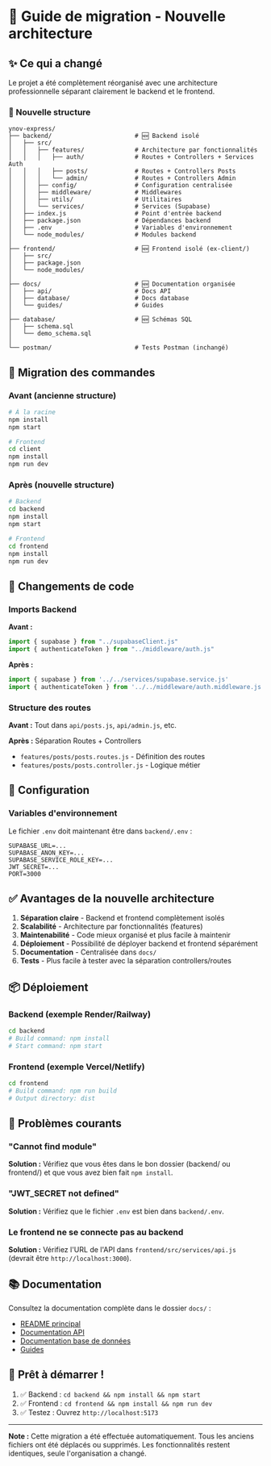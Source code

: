 # 🔄 Guide de migration - Nouvelle architecture

## ✨ Ce qui a changé

Le projet a été complètement réorganisé avec une architecture professionnelle séparant clairement le backend et le frontend.

### 📐 Nouvelle structure

```
ynov-express/
├── backend/                       # 🆕 Backend isolé
│   ├── src/
│   │   ├── features/              # Architecture par fonctionnalités
│   │   │   ├── auth/              # Routes + Controllers + Services Auth
│   │   │   ├── posts/             # Routes + Controllers Posts
│   │   │   └── admin/             # Routes + Controllers Admin
│   │   ├── config/                # Configuration centralisée
│   │   ├── middleware/            # Middlewares
│   │   ├── utils/                 # Utilitaires
│   │   └── services/              # Services (Supabase)
│   ├── index.js                   # Point d'entrée backend
│   ├── package.json               # Dépendances backend
│   ├── .env                       # Variables d'environnement
│   └── node_modules/              # Modules backend
│
├── frontend/                      # 🆕 Frontend isolé (ex-client/)
│   ├── src/
│   ├── package.json
│   └── node_modules/
│
├── docs/                          # 🆕 Documentation organisée
│   ├── api/                       # Docs API
│   ├── database/                  # Docs database
│   └── guides/                    # Guides
│
├── database/                      # 🆕 Schémas SQL
│   ├── schema.sql
│   └── demo_schema.sql
│
└── postman/                       # Tests Postman (inchangé)
```

## 🚀 Migration des commandes

### Avant (ancienne structure)

```bash
# À la racine
npm install
npm start

# Frontend
cd client
npm install
npm run dev
```

### Après (nouvelle structure)

```bash
# Backend
cd backend
npm install
npm start

# Frontend
cd frontend
npm install
npm run dev
```

## 📝 Changements de code

### Imports Backend

**Avant :**
```javascript
import { supabase } from "../supabaseClient.js"
import { authenticateToken } from "../middleware/auth.js"
```

**Après :**
```javascript
import { supabase } from '../../services/supabase.service.js'
import { authenticateToken } from '../../middleware/auth.middleware.js'
```

### Structure des routes

**Avant :** Tout dans `api/posts.js`, `api/admin.js`, etc.

**Après :** Séparation Routes + Controllers
- `features/posts/posts.routes.js` - Définition des routes
- `features/posts/posts.controller.js` - Logique métier

## 🔧 Configuration

### Variables d'environnement

Le fichier `.env` doit maintenant être dans `backend/.env` :

```env
SUPABASE_URL=...
SUPABASE_ANON_KEY=...
SUPABASE_SERVICE_ROLE_KEY=...
JWT_SECRET=...
PORT=3000
```

## ✅ Avantages de la nouvelle architecture

1. **Séparation claire** - Backend et frontend complètement isolés
2. **Scalabilité** - Architecture par fonctionnalités (features)
3. **Maintenabilité** - Code mieux organisé et plus facile à maintenir
4. **Déploiement** - Possibilité de déployer backend et frontend séparément
5. **Documentation** - Centralisée dans `docs/`
6. **Tests** - Plus facile à tester avec la séparation controllers/routes

## 📦 Déploiement

### Backend (exemple Render/Railway)

```bash
cd backend
# Build command: npm install
# Start command: npm start
```

### Frontend (exemple Vercel/Netlify)

```bash
cd frontend
# Build command: npm run build
# Output directory: dist
```

## 🐛 Problèmes courants

### "Cannot find module"

**Solution :** Vérifiez que vous êtes dans le bon dossier (backend/ ou frontend/) et que vous avez bien fait `npm install`.

### "JWT_SECRET not defined"

**Solution :** Vérifiez que le fichier `.env` est bien dans `backend/.env`.

### Le frontend ne se connecte pas au backend

**Solution :** Vérifiez l'URL de l'API dans `frontend/src/services/api.js` (devrait être `http://localhost:3000`).

## 📚 Documentation

Consultez la documentation complète dans le dossier `docs/` :

- [README principal](README.md)
- [Documentation API](docs/api/)
- [Documentation base de données](docs/database/)
- [Guides](docs/guides/)

## 🎉 Prêt à démarrer !

1. ✅ Backend : `cd backend && npm install && npm start`
2. ✅ Frontend : `cd frontend && npm install && npm run dev`
3. ✅ Testez : Ouvrez `http://localhost:5173`

---

**Note :** Cette migration a été effectuée automatiquement. Tous les anciens fichiers ont été déplacés ou supprimés. Les fonctionnalités restent identiques, seule l'organisation a changé.


